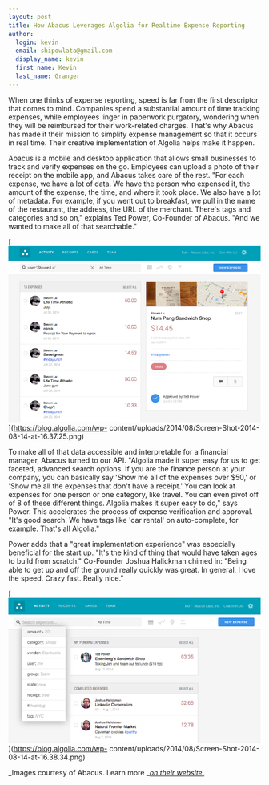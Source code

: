 ```yaml
---
layout: post
title: How Abacus Leverages Algolia for Realtime Expense Reporting
author:
  login: kevin
  email: shipowlata@gmail.com
  display_name: kevin
  first_name: Kevin
  last_name: Granger
---
```


When one thinks of expense reporting, speed is far from the first descriptor
that comes to mind. Companies spend a substantial amount of time tracking
expenses, while employees linger in paperwork purgatory, wondering when they
will be reimbursed for their work-related charges. That's why Abacus has made
it their mission to simplify expense management so that it occurs in real
time. Their creative implementation of Algolia helps make it happen.

Abacus is a mobile and desktop application that allows small businesses to
track and verify expenses on the go. Employees can upload a photo of their
receipt on the mobile app, and Abacus takes care of the rest. "For each
expense, we have a lot of data. We have the person who expensed it, the amount
of the expense, the time, and where it took place. We also have a lot of
metadata. For example, if you went out to breakfast, we pull in the name of
the restaurant, the address, the URL of the merchant. There's tags and
categories and so on," explains Ted Power, Co-Founder of Abacus. "And we
wanted to make all of that searchable."

[![Abacus Algolia][1]](https://blog.algolia.com/wp-
content/uploads/2014/08/Screen-Shot-2014-08-14-at-16.37.25.png)

To make all of that data accessible and interpretable for a financial manager,
Abacus turned to our API. "Algolia made it super easy for us to get faceted,
advanced search options. If you are the finance person at your company, you
can basically say 'Show me all of the expenses over $50,' or 'Show me all the
expenses that don't have a receipt.' You can look at expenses for one person
or one category, like travel. You can even pivot off of 8 of these different
things. Algolia makes it super easy to do," says Power. This accelerates the
process of expense verification and approval. "It's good search. We have tags
like 'car rental' on auto-complete, for example. That's all Algolia."

Power adds that a "great implementation experience" was especially beneficial
for the start up. "It's the kind of thing that would have taken ages to build
from scratch." Co-Founder Joshua Halickman chimed in: "Being able to get up
and off the ground really quickly was great. In general, I love the speed.
Crazy fast. Really nice."

[![Abacus Algolia][2]](https://blog.algolia.com/wp-
content/uploads/2014/08/Screen-Shot-2014-08-14-at-16.38.34.png)

_Images courtesy of Abacus. Learn more _[_on their
website._][3]


[1]: /assets/Screen-Shot-2014-08-14-at-16.37.25.png
[2]: /assets/Screen-Shot-2014-08-14-at-16.38.34.png
[3]: https://www.abacus.com
